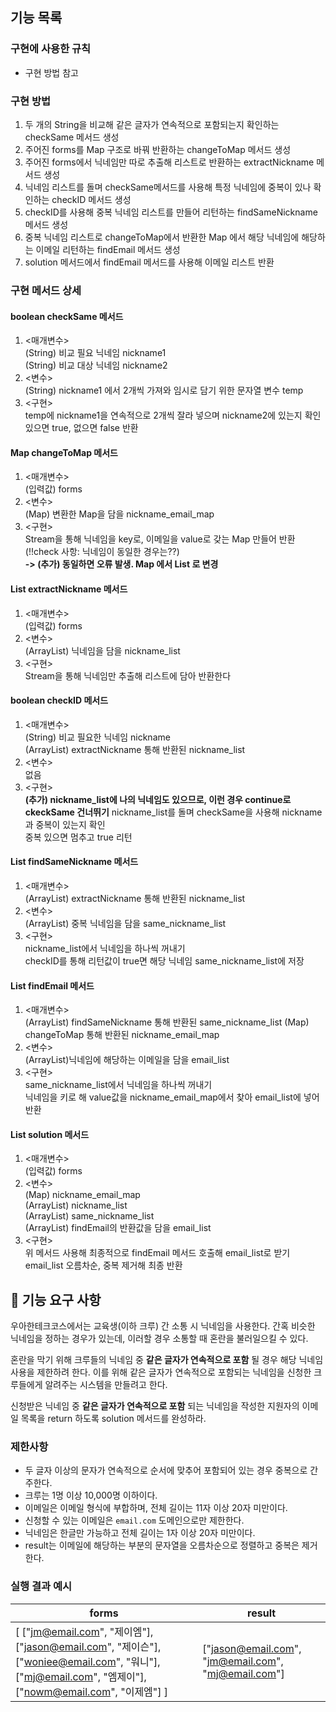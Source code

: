 ## 기능 목록
### 구현에 사용한 규칙
* 구현 방법 참고
### 구현 방법
1. 두 개의 String을 비교해 같은 글자가 연속적으로 포함되는지 확인하는 checkSame 메서드 생성
2. 주어진 forms를 Map 구조로 바꿔 반환하는 changeToMap 메서드 생성
3. 주어진 forms에서 닉네임만 따로 추출해 리스트로 반환하는 extractNickname 메서드 생성
4. 닉네임 리스트를 돌며 checkSame메서드를 사용해 특정 닉네임에 중복이 있나 확인하는 checkID 메서드 생성
5. checkID를 사용해 중복 닉네임 리스트를 만들어 리턴하는 findSameNickname 메서드 생성
6. 중복 닉네임 리스트로 changeToMap에서 반환한  Map 에서 해당 닉네임에 해당하는 이메일 리턴하는 findEmail 메서드 생성
7. solution 메서드에서 findEmail 메서드를 사용해 이메일 리스트 반환
### 구현 메서드 상세
#### boolean checkSame 메서드
1. <매개변수>\
   (String) 비교 필요 닉네임 nickname1\
   (String) 비교 대상 닉네임 nickname2
2. <변수>\
   (String) nickname1 에서 2개씩 가져와 임시로 담기 위한 문자열 변수 temp
3. <구현>\
temp에 nickname1을 연속적으로 2개씩 잘라 넣으며 nickname2에 있는지 확인\
있으면 true, 없으면 false 반환
#### Map changeToMap 메서드
1. <매개변수>\
   (입력값) forms
2. <변수>\
   (Map) 변환한 Map을 담을 nickname_email_map
3. <구현>\
Stream을 통해 닉네임을 key로, 이메일을 value로 갖는 Map 만들어 반환\
(!!check 사항: 닉네임이 동일한 경우는??)\
**-> (추가) 동일하면 오류 발생.  Map 에서 List 로 변경**
#### List extractNickname 메서드
1. <매개변수>\
   (입력값) forms
2. <변수>\
   (ArrayList) 닉네임을 담을 nickname_list
3. <구현>\
Stream을 통해 닉네임만 추출해 리스트에 담아 반환한다
#### boolean checkID 메서드
1. <매개변수>\
   (String) 비교 필요한 닉네임 nickname\
   (ArrayList) extractNickname 통해 반환된 nickname_list
2. <변수>\
   없음
3. <구현>\
   **(추가) nickname_list에 나의 닉네임도 있으므로, 이런 경우 continue로 ckeckSame 건너뛰기**
   nickname_list를 돌며 checkSame을 사용해 nickname과 중복이 있는지 확인\
   중복 있으면 멈추고 true 리턴
#### List findSameNickname 메서드
1. <매개변수>\
   (ArrayList) extractNickname 통해 반환된 nickname_list
2. <변수>\
   (ArrayList) 중복 닉네임을 담을 same_nickname_list
3. <구현>\
   nickname_list에서 닉네임을 하나씩 꺼내기\
   checkID를 통해 리턴값이 true면 해당 닉네임 same_nickname_list에 저장
#### List findEmail 메서드
1. <매개변수>\
   (ArrayList) findSameNickname 통해 반환된 same_nickname_list
   (Map) changeToMap 통해 반환된 nickname_email_map
2. <변수>\
   (ArrayList)닉네임에 해당하는 이메일을 담을 email_list
3. <구현>\
   same_nickname_list에서 닉네임을 하나씩 꺼내기\
   닉네임을 키로 해 value값을 nickname_email_map에서 찾아 email_list에 넣어 반환
#### List solution 메서드
1. <매개변수>\
   (입력값) forms
2. <변수>\
   (Map) nickname_email_map\
   (ArrayList) nickname_list\
   (ArrayList) same_nickname_list\
   (ArrayList) findEmail의 반환값을 담을 email_list
3. <구현>\
   위 메서드 사용해 최종적으로 findEmail 메서드 호출해 email_list로 받기
   email_list 오름차순, 중복 제거해 최종 반환
## 🚀 기능 요구 사항

우아한테크코스에서는 교육생(이하 크루) 간 소통 시 닉네임을 사용한다. 간혹 비슷한 닉네임을 정하는 경우가 있는데, 이러할 경우 소통할 때 혼란을 불러일으킬 수 있다.

혼란을 막기 위해 크루들의 닉네임 중 **같은 글자가 연속적으로 포함** 될 경우 해당 닉네임 사용을 제한하려 한다. 이를 위해 같은 글자가 연속적으로 포함되는 닉네임을 신청한 크루들에게 알려주는 시스템을 만들려고 한다.


신청받은 닉네임 중 **같은 글자가 연속적으로 포함** 되는 닉네임을 작성한 지원자의 이메일 목록을 return 하도록 solution 메서드를 완성하라.

### 제한사항

- 두 글자 이상의 문자가 연속적으로 순서에 맞추어 포함되어 있는 경우 중복으로 간주한다.
- 크루는 1명 이상 10,000명 이하이다.
- 이메일은 이메일 형식에 부합하며, 전체 길이는 11자 이상 20자 미만이다.
- 신청할 수 있는 이메일은 `email.com` 도메인으로만 제한한다.
- 닉네임은 한글만 가능하고 전체 길이는 1자 이상 20자 미만이다.
- result는 이메일에 해당하는 부분의 문자열을 오름차순으로 정렬하고 중복은 제거한다.

### 실행 결과 예시

| forms | result |
| --- | --- |
| [ ["jm@email.com", "제이엠"], ["jason@email.com", "제이슨"], ["woniee@email.com", "워니"], ["mj@email.com", "엠제이"], ["nowm@email.com", "이제엠"] ] | ["jason@email.com", "jm@email.com", "mj@email.com"] |
